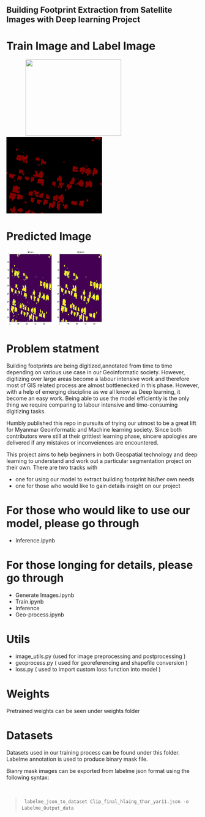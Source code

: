 ## Building Footprint Extraction from Satellite Images with Deep learning Project

# Train Image and Label Image

<img src="/files/img.png" width="250" height="200" hspace="50"> <img src="/files/label.png" width="250" height="200"> 

# Predicted Image
 <img src="/files/preds.png" width="250" height="200"> 


</br>

# Problem statment
Building footprints are being digitized,annotated from time to time depending on various use case in our Geoinformatic society. However, digitizing over large areas become a labour intensive work and therefore most of GIS related process are almost bottlenecked in this phase. However, with a help of emerging discipline as we all know as Deep learning, it become an easy work. Being able to use the model efficiently is the only thing we require comparing to labour intensive and time-consuming digitizing tasks.

Humbly published this repo in pursuits of trying our utmost to be a great lift for Myanmar Geoinformatic and Machine learning society. Since both contributors were still at their grittiest learning phase, sincere apologies are delivered if any mistakes or inconveiences are encountered.

This project aims to help beginners in both Geospatial technology and deep learning to understand and work out a particular segmentation project on their own.
There are two tracks with 
- one for using our model to extract building footprint his/her own needs
- one for those who would like to gain details insight on our project 

# For those who would like to use our model, please go through 
- Inference.ipynb 

# For those longing for details, please go through
-  Generate Images.ipynb
-  Train.ipynb
-  Inference
-  Geo-process.ipynb


# Utils
- image_utils.py (used for image preprocessing and postprocessing )
- geoprocess.py ( used for georeferencing and shapefile conversion )
- loss.py ( used to import custom loss function into model )

# Weights

Pretrained weights can be seen under weights folder

# Datasets

Datasets used in our training process can be found under this folder. Labelme annotation is used to produce binary mask file.

<p>Bianry mask images can be exported from labelme json format using the following syntax: </p> <br> 

> <code> labelme_json_to_dataset Clip_final_hlaing_thar_yar11.json -o Labelme_Output_data </code>


